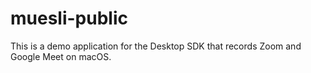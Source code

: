 # muesli-public
This is a demo application for the Desktop SDK that records Zoom and Google Meet on macOS.
